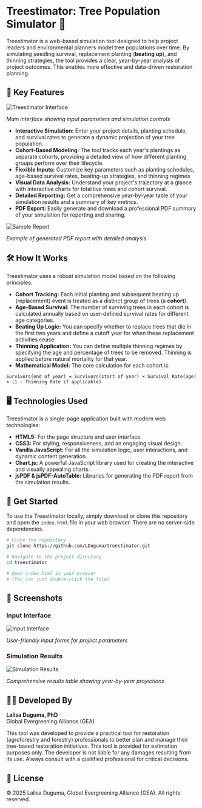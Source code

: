 # Treestimator: Tree Population Simulator 🌱

Treestimator is a web-based simulation tool designed to help project leaders and environmental planners model tree populations over time. By simulating seedling survival, replacement planting (**beating up**), and thinning strategies, the tool provides a clear, year-by-year analysis of project outcomes. This enables more effective and data-driven restoration planning.

## 🚀 Key Features

![Treestimator Interface](./images/interface-overview.png)

*Main interface showing input parameters and simulation controls*

* **Interactive Simulation:** Enter your project details, planting schedule, and survival rates to generate a dynamic projection of your tree population.
* **Cohort-Based Modeling:** The tool tracks each year's plantings as separate cohorts, providing a detailed view of how different planting groups perform over their lifecycle.
* **Flexible Inputs:** Customize key parameters such as planting schedules, age-based survival rates, beating-up strategies, and thinning regimes.
* **Visual Data Analysis:** Understand your project's trajectory at a glance with interactive charts for total live trees and cohort survival.
* **Detailed Reporting:** Get a comprehensive year-by-year table of your simulation results and a summary of key metrics.
* **PDF Export:** Easily generate and download a professional PDF summary of your simulation for reporting and sharing.

![Sample Report](./images/sample-report.png)

*Example of generated PDF report with detailed analysis*

## 🛠️ How It Works

Treestimator uses a robust simulation model based on the following principles:

* **Cohort Tracking:** Each initial planting and subsequent beating up (replacement) event is treated as a distinct group of trees (a **cohort**).
* **Age-Based Survival:** The number of surviving trees in each cohort is calculated annually based on user-defined survival rates for different age categories.
* **Beating Up Logic:** You can specify whether to replace trees that die in the first two years and define a cutoff year for when these replacement activities cease.
* **Thinning Application:** You can define multiple thinning regimes by specifying the age and percentage of trees to be removed. Thinning is applied before natural mortality for that year.
* **Mathematical Model:** The core calculation for each cohort is:

```
Survivors(end of year) = Survivors(start of year) × Survival Rate(age) × (1 - Thinning Rate if applicable)
```

## 🖥️ Technologies Used

Treestimator is a single-page application built with modern web technologies:

* **HTML5:** For the page structure and user interface.
* **CSS3:** For styling, responsiveness, and an engaging visual design.
* **Vanilla JavaScript:** For all the simulation logic, user interactions, and dynamic content generation.
* **Chart.js:** A powerful JavaScript library used for creating the interactive and visually appealing charts.
* **jsPDF & jsPDF-AutoTable:** Libraries for generating the PDF report from the simulation results.

## 📝 Get Started

To use the Treestimator locally, simply download or clone this repository and open the `index.html` file in your web browser. There are no server-side dependencies.

```bash
# Clone the repository
git clone https://github.com/LDuguma/treestimator.git

# Navigate to the project directory
cd treestimator

# Open index.html in your browser
# (You can just double-click the file)
```

## 📸 Screenshots

### Input Interface
![Input Interface](./images/input-interface.png)

*User-friendly input forms for project parameters*

### Simulation Results
![Simulation Results](./images/simulation-results.png)

*Comprehensive results table showing year-by-year projections*


## 👩‍💻 Developed By

**Lalisa Duguma, PhD**  
Global Evergreening Alliance (GEA)

This tool was developed to provide a practical tool for restoration (agroforestry and forestry) professionals to better plan and manage their tree-based restoration initiatives. This tool is provided for estimation purposes only. The developer is not liable for any damages resulting from its use. Always consult with a qualified professional for critical decisions.

## 📜 License
© 2025 Lalisa Duguma, Global Evergreening Alliance (GEA). All rights reserved.

